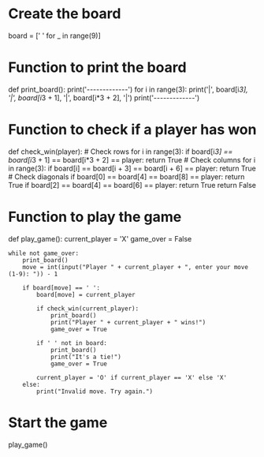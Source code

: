 # Create the board
board = [' ' for _ in range(9)]

# Function to print the board
def print_board():
    print('-------------')
    for i in range(3):
        print('|', board[i*3], '|', board[i*3 + 1], '|', board[i*3 + 2], '|')
        print('-------------')

# Function to check if a player has won
def check_win(player):
    # Check rows
    for i in range(3):
        if board[i*3] == board[i*3 + 1] == board[i*3 + 2] == player:
            return True
    # Check columns
    for i in range(3):
        if board[i] == board[i + 3] == board[i + 6] == player:
            return True
    # Check diagonals
    if board[0] == board[4] == board[8] == player:
        return True
    if board[2] == board[4] == board[6] == player:
        return True
    return False

# Function to play the game
def play_game():
    current_player = 'X'
    game_over = False

    while not game_over:
        print_board()
        move = int(input("Player " + current_player + ", enter your move (1-9): ")) - 1

        if board[move] == ' ':
            board[move] = current_player

            if check_win(current_player):
                print_board()
                print("Player " + current_player + " wins!")
                game_over = True

            if ' ' not in board:
                print_board()
                print("It's a tie!")
                game_over = True

            current_player = 'O' if current_player == 'X' else 'X'
        else:
            print("Invalid move. Try again.")

# Start the game
play_game()



